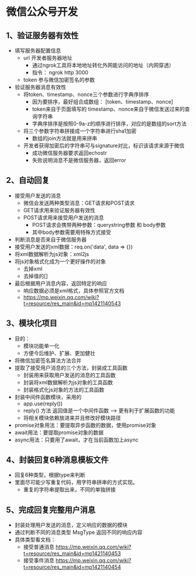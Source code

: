 # 微信公众号开发
## 1、验证服务器有效性
* 填写服务器配置信息
  * url  开发者服务器地址
    * 通过ngrok工具将本地地址转化外网能访问的地址（内网穿透）
    * 指令： ngrok http 3000
  * token 参与微信加密签名的参数
* 验证服务器消息有效性
  * 将token、timestamp、nonce三个参数进行字典序排序
    * 因为要排序，最好组合成数组： [token、timestamp、nonce]
    * token来自于页面填写的  timestamp、nonce来自于微信发送过来的查询字符串
    * 字典序排序是按照0-9a-z的顺序进行排序，对应的是数组的sort方法
  * 将三个参数字符串拼接成一个字符串进行sha1加密
    * 数组的join方法就是用来拼串
  * 开发者获得加密后的字符串可与signature对比，标识该请求来源于微信
    * 成功微信服务器要求返回echostr 
    * 失败说明消息不是微信服务器，返回error

## 2、自动回复
* 接受用户发送的消息
  * 微信会发送两种类型消息：GET请求和POST请求
  * GET请求用来验证服务器有效性
  * POST请求用来接受用户发送的消息
    * POST请求会携带两种参数：querystring参数 和 body参数
    * 其中body参数需要用特殊方式接受
* 判断消息是否来自于微信服务器
* 接受用户发送的xml数据：req.on('data', data => {})
* 将xml数据解析为js对象：xml2js
* 将js对象格式化成为一个更好操作的对象
  * 去掉xml
  * 去掉值的[]
* 最后根据用户消息内容，返回特定的响应
  * 响应数据必须是xml格式，具体参照官方文档  
  * https://mp.weixin.qq.com/wiki?t=resource/res_main&id=mp1421140543

## 3、模块化项目
* 目的：
  * 模块功能单一化
  * 方便今后维护、扩展、更加健壮
* 将微信加密签名算法方法合并
* 提取了接受用户消息的三个方法，封装成工具函数
  * 封装用来获取用户发送的消息的工具函数
  * 封装将xml数据解析为js对象的工具函数
  * 封装格式化js对象的方法的工具函数
* 封装中间件函数模块，采用的
  * app.use(reply())
  * reply() 方法 返回值是一个中间件函数 --> 更有利于扩展函数的功能
  * 将相关模块依赖放进来并且修改好模块路径
* promise对象用法：要提取异步函数的数据，使用promise对象  
* await用法：要提取promise对象的数据
* async用法：只要用了await，才在当前函数加上async

## 4、封装回复6种消息模板文件
* 回复6种类型，根据type来判断
* 里面尽可能少写重复代码，用字符串拼串的方式实现。
  * 重复的字符串提取出来，不同的单独拼接
  
## 5、完成回复完整用户消息
* 封装处理用户发送的消息，定义响应的数据的模块
* 通过判断不同的消息类型 MsgType 返回不同的响应内容
* 具体类型看文档：
  * 接受普通消息 https://mp.weixin.qq.com/wiki?t=resource/res_main&id=mp1421140453
  * 接受事件消息 https://mp.weixin.qq.com/wiki?t=resource/res_main&id=mp1421140454 
  

